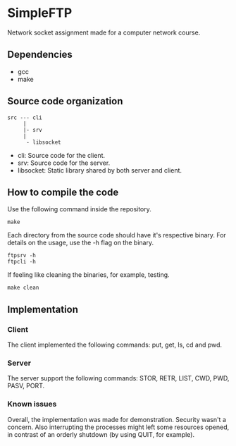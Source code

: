 # SimpleFTP

Network socket assignment made for a computer network course.

## Dependencies
- gcc
- make

## Source code organization

```
src --- cli
     |
     |- srv
     |
      - libsocket

```
- cli: Source code for the client.
- srv: Source code for the server.
- libsocket: Static library shared by both server and client.

## How to compile the code
Use the following command inside the repository.

```
make
```

Each directory from the source code should have it's respective binary.
For details on the usage, use the -h flag on the binary.
    

```
ftpsrv -h
ftpcli -h
```

If feeling like cleaning the binaries, for example, testing.

```
make clean
```

## Implementation 

### Client
The client implemented the following commands: put, get, ls, cd and pwd.

### Server
The server support the following commands: STOR, RETR, LIST, CWD, PWD, PASV, PORT.

### Known issues
Overall, the implementation was made for demonstration. 
Security wasn't a concern. 
Also interrupting the processes might left some resources opened, in contrast of
an orderly shutdown (by using QUIT, for example).
